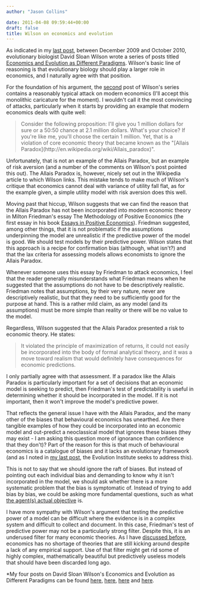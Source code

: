 ```yaml
---
author: "Jason Collins"

date: 2011-04-08 09:59:44+00:00
draft: false
title: Wilson on economics and evolution
---
```


As indicated in my [last post](https://www.jasoncollins.blog/the-evolution-institute/), between December 2009 and October 2010, evolutionary biologist David Sloan Wilson wrote a series of posts titled [Economics and Evolution as Different Paradigms](http://scienceblogs.com/evolution/category/economics_and_evolution_as_dif/). Wilson's basic line of reasoning is that evolutionary biology should play a larger role in economics, and I naturally agree with that position.

For the foundation of his argument, the [second](http://scienceblogs.com/evolution/2009/12/12/economics-and-evolution-as-dif-1/) post of Wilson's series contains a reasonably typical attack on modern economics (I'll accept this monolithic caricature for the moment). I wouldn't call it the most convincing of attacks, particularly when it starts by providing an example that modern economics deals with quite well:


<blockquote>Consider the following proposition: I'll give you 1 million dollars for sure or a 50:50 chance at 2.1 million dollars. What's your choice? If you're like me, you'll choose the certain 1 million. Yet, that is a violation of core economic theory that became known as the "[Allais Paradox](http://en.wikipedia.org/wiki/Allais_paradox)".</blockquote>


Unfortunately, that is not an example of the Allais Paradox, but an example of risk aversion (and a number of the comments on Wilson's post pointed this out). The Allais Paradox is, however, nicely set out in the Wikipedia article to which Wilson links. This mistake tends to make much of Wilson's critique that economics cannot deal with variance of utility fall flat, as for the example given, a simple utility model with risk aversion does this well.

Moving past that hiccup, Wilson suggests that we can find the reason that the Allais Paradox has not been incorporated into modern economic theory in Milton Friedman's essay The Methodology of Positive Economics (the first essay in his book [Essays in Positive Economics](http://books.google.com/books?id=rSGekjfpf4cC&printsec=toc&dq=friedman+essays&lr=&source=gbs_summary_s&cad=0#v=onepage&q&f=false)). Friedman suggested, among other things, that it is not problematic if the assumptions underpinning the model are unrealistic if the predictive power of the model is good. We should test models by their predictive power. Wilson states that this approach is a recipe for confirmation bias (although, what isn't?) and that the lax criteria for assessing models allows economists to ignore the Allais Paradox.

Whenever someone uses this essay by Friedman to attack economics, I feel that the reader generally misunderstands what Friedman means when he suggested that the assumptions do not have to be descriptively realistic. Friedman notes that assumptions, by their very nature, never are descriptively realistic, but that they need to be sufficiently good for the purpose at hand. This is a rather mild claim, as any model (and its assumptions) must be more simple than reality or there will be no value to the model.

Regardless, Wilson suggested that the Allais Paradox presented a risk to economic theory. He states:


<blockquote>It violated the principle of maximization of returns, it could not easily be incorporated into the body of formal analytical theory, and it was a move toward realism that would definitely have consequences for economic predictions.</blockquote>


I only partially agree with that assessment. If a paradox like the Allais Paradox is particularly important for a set of decisions that an economic model is seeking to predict, then Friedman's test of predictability is useful in determining whether it should be incorporated in the model. If it is not important, then it won't improve the model's predictive power.

That reflects the general issue I have with the Allais Paradox, and the many other of the biases that behavioural economics has unearthed. Are there tangible examples of how they could be incorporated into an economic model and out-predict a neoclassical model that ignores these biases (they may exist - I am asking this question more of ignorance than confidence that they don't)? Part of the reason for this is that much of behavioural economics is a catalogue of biases and it lacks an evolutionary framework (and as I noted in [my last post](https://www.jasoncollins.blog/the-evolution-institute/), the Evolution Institute seeks to address this).

This is not to say that we should ignore the raft of biases. But instead of pointing out each individual bias and demanding to know why it isn't incorporated in the model, we should ask whether there is a more systematic problem that the bias is symptomatic of. Instead of trying to add bias by bias, we could be asking more fundamental questions, such as what [the agent(s) actual objective](https://www.jasoncollins.blog/what-is-the-objective/) is.

I have more sympathy with Wilson's argument that testing the predictive power of a model can be difficult where the evidence is in a complex system and difficult to collect and document. In this case, Friedman's test of predictive power may not be a particularly strong filter. Despite this, it is an underused filter for many economic theories. As I have [discussed before](https://www.jasoncollins.blog/economists-and-biology/), economics has no shortage of theories that are still kicking around despite a lack of any empirical support. Use of that filter might get rid some of highly complex, mathematically beautiful but predictively useless models that should have been discarded long ago.

*My four posts on David Sloan Wilson's Economics and Evolution as Different Paradigms can be found [here](https://www.jasoncollins.blog/the-evolution-institute/), [here](https://www.jasoncollins.blog/wilson-on-economics-and-evolution/), [here](https://www.jasoncollins.blog/evolution-and-the-invisible-hand/) and [here](https://www.jasoncollins.blog/what-can-evolutionary-biology-offer-economics/).
